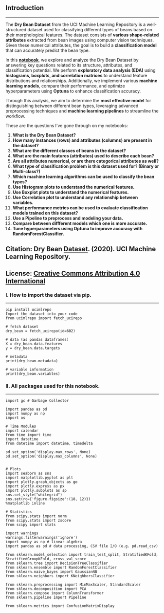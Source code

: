 ## Introduction  
---------------

The **Dry Bean Dataset** from the UCI Machine Learning Repository is a well-structured dataset used for classifying different types of beans based on their morphological features. The dataset consists of **various shape-related attributes** extracted from bean images using computer vision techniques. Given these numerical attributes, the goal is to build a **classification model** that can accurately predict the bean type.  

In this **[notebook](https://github.com/capsuleismail/dry_bean_uci/blob/main/dry-bean-dataset-uci.ipynb)**, we explore and analyze the Dry Bean Dataset by answering key questions related to its structure, attributes, and classification potential. We perform **exploratory data analysis (EDA)** using **histograms, boxplots, and correlation matrices** to understand feature distributions and relationships. Additionally, we implement various **machine learning models**, compare their performance, and optimize hyperparameters using **Optuna** to enhance classification accuracy.  

Through this analysis, we aim to determine the **most effective model** for distinguishing between different bean types, leveraging advanced preprocessing techniques and **machine learning pipelines** to streamline the workflow.

These are the questions I've gone through on my notebooks:

1. **What is the Dry Bean Dataset?** <br/>
2. **How many instances (rows) and attributes (columns) are present in the dataset?** <br/>
3. **What are the different classes of beans in the dataset?** <br/>
4. **What are the main features (attributes) used to describe each bean?** <br/>
5. **Are all attributes numerical, or are there categorical attributes as well?** <br/>
6. **What type of classification problem is this dataset used for? (Binary or Multi-class?)** <br/>
7. **Which machine learning algorithms can be used to classify the bean types?** <br/>
8. **Use Histogram plots to understand the numerical features.** <br/>
9. **Use Boxplot plots to understand the numerical features.** <br/>
10. **Use Correlation plot to understand any relationship between variables.** <br/>
11. **What performance metrics can be used to evaluate classification models trained on this dataset?** <br/>
12. **Use a Pipeline to preprocess and modeling your data.** <br/>
13. **Compare between diffferent models which one is more accurate.** <br/>
14. **Tune hyperparameters using Optuna to improve accuracy with RandomForestClassifier.** <br/>


**Citation: Dry Bean [Dataset](https://doi.org/10.24432/C50S4B). (2020). UCI Machine Learning Repository.** <br/>
--------------------------------------------------------------------------------------------------------------------

**License: [Creative Commons Attribution 4.0 International](https://creativecommons.org/licenses/by/4.0/legalcode)**
--------------------------------------------------------------------------------------------------------------------


### I. How to import the dataset via pip.
--------------------------------------------------------------------------------------------------------------------
```
pip install ucimlrepo
Import the dataset into your code 
from ucimlrepo import fetch_ucirepo 
  
# fetch dataset 
dry_bean = fetch_ucirepo(id=602) 
  
# data (as pandas dataframes) 
X = dry_bean.data.features 
y = dry_bean.data.targets 
  
# metadata 
print(dry_bean.metadata) 
  
# variable information 
print(dry_bean.variables)

```


### II. All packages used for this notebook.
--------------------------------------------------------------------------------------------------------------------
```
import gc # Garbage Collector

import pandas as pd
import numpy as np
import os

# Time Modules
import calendar
from time import time
import datetime
from datetime import datetime, timedelta

pd.set_option('display.max_rows', None)
pd.set_option('display.max_columns', None)


# Plots
import seaborn as sns
import matplotlib.pyplot as plt
import plotly.graph_objects as go
import plotly.express as px
import plotly.subplots as sp
sns.set_style("whitegrid")
sns.set(rc={'figure.figsize':(18, 12)})
%matplotlib inline

# Statistics 
from scipy.stats import norm
from scipy.stats import zscore
from scipy import stats

import warnings
warnings.filterwarnings('ignore')
import numpy as np # linear algebra
import pandas as pd # data processing, CSV file I/O (e.g. pd.read_csv)

from sklearn.model_selection import train_test_split, StratifiedKFold, StratifiedGroupKFold, cross_val_score
from sklearn.tree import DecisionTreeClassifier
from sklearn.ensemble import RandomForestClassifier
from sklearn.naive_bayes import GaussianNB
from sklearn.neighbors import KNeighborsClassifier

from sklearn.preprocessing import MinMaxScaler, StandardScaler
from sklearn.decomposition import PCA
from sklearn.compose import ColumnTransformer
from sklearn.pipeline import Pipeline

from sklearn.metrics import ConfusionMatrixDisplay

```
